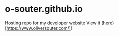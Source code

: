 # o-souter.github.io
Hosting repo for my developer website
View it (here)[https://www.oliversouter.com/]!
